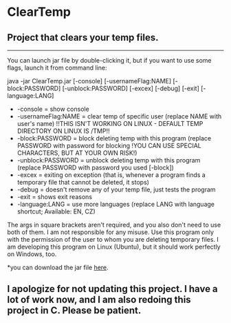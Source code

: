 # ClearTemp
Project that clears your temp files.
-
---
You can launch jar file by double-clicking it, but if you want to use some flags, launch it from command line:

java -jar ClearTemp.jar [-console] [-usernameFlag:NAME] [-block:PASSWORD] [-unblock:PASSWORD] [-excex] [-debug] [-exit] [-language:LANG]


- -console = show console
- -usernameFlag:NAME = clear temp of specific user (replace NAME with user's name) !!THIS ISN'T WORKING ON LINUX - DEFAULT TEMP DIRECTORY ON LINUX IS /TMP!!
- -block:PASSWORD = block deleting temp with this program (replace PASSWORD with password for blocking !YOU CAN USE SPECIAL CHARACTERS, BUT AT YOUR OWN RISK!)
- -unblock:PASSWORD = unblock deleting temp with this program (replace PASSWORD with password you used [-block])
- -excex = exiting on exception (that is, whenever a program finds a temporary file that cannot be deleted, it stops)
- -debug = doesn't remove any of your temp file, just tests the program
- -exit = shows exit reasons
- -language:LANG = use more languages (replace LANG with language shortcut; Available: EN, CZ)


The args in square brackets aren't required, and you also don't need to use both of them. I am not responsible for any misuse. Use this program only with the permission of the user to whom you are deleting temporary files. I am developing this program on Linux (Ubuntu), but it should work perfectly on Windows, too.


*you can download the jar file [here](https://github.com/ENGO150/ClearTemp/releases/latest).

I apologize for not updating this project. I have a lot of work now, and I am also redoing this project in C. Please be patient.
---